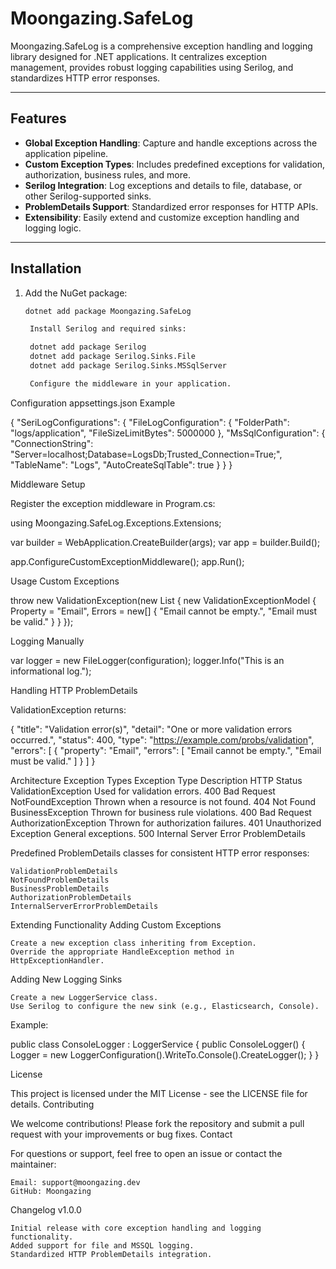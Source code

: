 # Moongazing.SafeLog

Moongazing.SafeLog is a comprehensive exception handling and logging library designed for .NET applications. It centralizes exception management, provides robust logging capabilities using Serilog, and standardizes HTTP error responses.

---

## Features

- **Global Exception Handling**: Capture and handle exceptions across the application pipeline.
- **Custom Exception Types**: Includes predefined exceptions for validation, authorization, business rules, and more.
- **Serilog Integration**: Log exceptions and details to file, database, or other Serilog-supported sinks.
- **ProblemDetails Support**: Standardized error responses for HTTP APIs.
- **Extensibility**: Easily extend and customize exception handling and logging logic.

---

## Installation

1. Add the NuGet package:
   ```bash
   dotnet add package Moongazing.SafeLog

    Install Serilog and required sinks:

    dotnet add package Serilog
    dotnet add package Serilog.Sinks.File
    dotnet add package Serilog.Sinks.MSSqlServer

    Configure the middleware in your application.

Configuration
appsettings.json Example

{
  "SeriLogConfigurations": {
    "FileLogConfiguration": {
      "FolderPath": "logs/application",
      "FileSizeLimitBytes": 5000000
    },
    "MsSqlConfiguration": {
      "ConnectionString": "Server=localhost;Database=LogsDb;Trusted_Connection=True;",
      "TableName": "Logs",
      "AutoCreateSqlTable": true
    }
  }
}

Middleware Setup

Register the exception middleware in Program.cs:

using Moongazing.SafeLog.Exceptions.Extensions;

var builder = WebApplication.CreateBuilder(args);
var app = builder.Build();

app.ConfigureCustomExceptionMiddleware();
app.Run();

Usage
Custom Exceptions

throw new ValidationException(new List<ValidationExceptionModel>
{
    new ValidationExceptionModel
    {
        Property = "Email",
        Errors = new[] { "Email cannot be empty.", "Email must be valid." }
    }
});

Logging Manually

var logger = new FileLogger(configuration);
logger.Info("This is an informational log.");

Handling HTTP ProblemDetails

ValidationException returns:

{
  "title": "Validation error(s)",
  "detail": "One or more validation errors occurred.",
  "status": 400,
  "type": "https://example.com/probs/validation",
  "errors": [
    {
      "property": "Email",
      "errors": [
        "Email cannot be empty.",
        "Email must be valid."
      ]
    }
  ]
}

Architecture
Exception Types
Exception Type	Description	HTTP Status
ValidationException	Used for validation errors.	400 Bad Request
NotFoundException	Thrown when a resource is not found.	404 Not Found
BusinessException	Thrown for business rule violations.	400 Bad Request
AuthorizationException	Thrown for authorization failures.	401 Unauthorized
Exception	General exceptions.	500 Internal Server Error
ProblemDetails

Predefined ProblemDetails classes for consistent HTTP error responses:

    ValidationProblemDetails
    NotFoundProblemDetails
    BusinessProblemDetails
    AuthorizationProblemDetails
    InternalServerErrorProblemDetails

Extending Functionality
Adding Custom Exceptions

    Create a new exception class inheriting from Exception.
    Override the appropriate HandleException method in HttpExceptionHandler.

Adding New Logging Sinks

    Create a new LoggerService class.
    Use Serilog to configure the new sink (e.g., Elasticsearch, Console).

Example:

public class ConsoleLogger : LoggerService
{
    public ConsoleLogger()
    {
        Logger = new LoggerConfiguration().WriteTo.Console().CreateLogger();
    }
}

License

This project is licensed under the MIT License - see the LICENSE file for details.
Contributing

We welcome contributions! Please fork the repository and submit a pull request with your improvements or bug fixes.
Contact

For questions or support, feel free to open an issue or contact the maintainer:

    Email: support@moongazing.dev
    GitHub: Moongazing

Changelog
v1.0.0

    Initial release with core exception handling and logging functionality.
    Added support for file and MSSQL logging.
    Standardized HTTP ProblemDetails integration.

